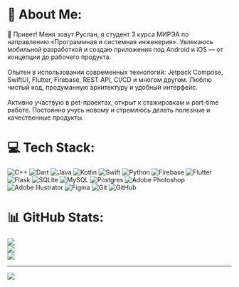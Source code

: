 # 💫 About Me:
👋 Привет! Меня зовут Руслан, я студент 3 курса МИРЭА по направлению «Программная и системная инженерия». Увлекаюсь мобильной разработкой и создаю приложения под Android и iOS — от концепции до рабочего продукта.<br><br>Опытен в использовании современных технологий: Jetpack Compose, SwiftUI, Flutter, Firebase, REST API, CI/CD и многом другом. Люблю чистый код, продуманную архитектуру и удобный интерфейс.<br><br>Активно участвую в pet-проектах, открыт к стажировкам и part-time работе. Постоянно учусь новому и стремлюсь делать полезные и качественные продукты.


# 💻 Tech Stack:
![C++](https://img.shields.io/badge/c++-%2300599C.svg?style=for-the-badge&logo=c%2B%2B&logoColor=white) ![Dart](https://img.shields.io/badge/dart-%230175C2.svg?style=for-the-badge&logo=dart&logoColor=white) ![Java](https://img.shields.io/badge/java-%23ED8B00.svg?style=for-the-badge&logo=openjdk&logoColor=white) ![Kotlin](https://img.shields.io/badge/kotlin-%237F52FF.svg?style=for-the-badge&logo=kotlin&logoColor=white) ![Swift](https://img.shields.io/badge/swift-F54A2A?style=for-the-badge&logo=swift&logoColor=white) ![Python](https://img.shields.io/badge/python-3670A0?style=for-the-badge&logo=python&logoColor=ffdd54) ![Firebase](https://img.shields.io/badge/firebase-%23039BE5.svg?style=for-the-badge&logo=firebase) ![Flutter](https://img.shields.io/badge/Flutter-%2302569B.svg?style=for-the-badge&logo=Flutter&logoColor=white) ![Flask](https://img.shields.io/badge/flask-%23000.svg?style=for-the-badge&logo=flask&logoColor=white) ![SQLite](https://img.shields.io/badge/sqlite-%2307405e.svg?style=for-the-badge&logo=sqlite&logoColor=white) ![MySQL](https://img.shields.io/badge/mysql-4479A1.svg?style=for-the-badge&logo=mysql&logoColor=white) ![Postgres](https://img.shields.io/badge/postgres-%23316192.svg?style=for-the-badge&logo=postgresql&logoColor=white) ![Adobe Photoshop](https://img.shields.io/badge/adobe%20photoshop-%2331A8FF.svg?style=for-the-badge&logo=adobe%20photoshop&logoColor=white) ![Adobe Illustrator](https://img.shields.io/badge/adobe%20illustrator-%23FF9A00.svg?style=for-the-badge&logo=adobe%20illustrator&logoColor=white) ![Figma](https://img.shields.io/badge/figma-%23F24E1E.svg?style=for-the-badge&logo=figma&logoColor=white) ![Git](https://img.shields.io/badge/git-%23F05033.svg?style=for-the-badge&logo=git&logoColor=white) ![GitHub](https://img.shields.io/badge/github-%23121011.svg?style=for-the-badge&logo=github&logoColor=white)
# 📊 GitHub Stats:
![](https://github-readme-stats.vercel.app/api?username=shibutosu&theme=dark&hide_border=false&include_all_commits=false&count_private=false)<br/>
![](https://nirzak-streak-stats.vercel.app/?user=shibutosu&theme=dark&hide_border=false)<br/>
![](https://github-readme-stats.vercel.app/api/top-langs/?username=shibutosu&theme=dark&hide_border=false&include_all_commits=false&count_private=false&layout=compact)

---
[![](https://visitcount.itsvg.in/api?id=shibutosu&icon=0&color=0)](https://visitcount.itsvg.in)

<!-- Proudly created with GPRM ( https://gprm.itsvg.in ) -->
